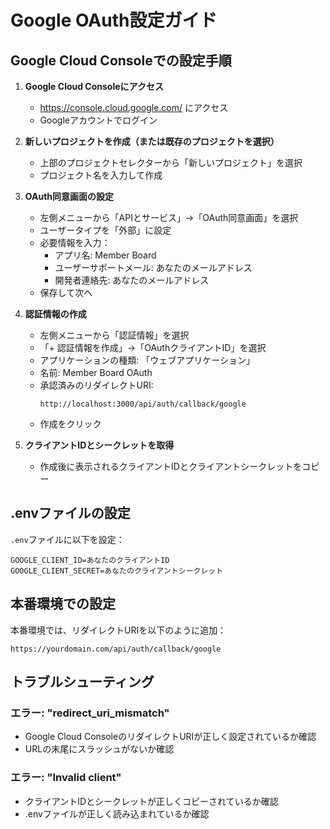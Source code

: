 # Google OAuth設定ガイド

## Google Cloud Consoleでの設定手順

1. **Google Cloud Consoleにアクセス**
   - https://console.cloud.google.com/ にアクセス
   - Googleアカウントでログイン

2. **新しいプロジェクトを作成（または既存のプロジェクトを選択）**
   - 上部のプロジェクトセレクターから「新しいプロジェクト」を選択
   - プロジェクト名を入力して作成

3. **OAuth同意画面の設定**
   - 左側メニューから「APIとサービス」→「OAuth同意画面」を選択
   - ユーザータイプを「外部」に設定
   - 必要情報を入力：
     - アプリ名: Member Board
     - ユーザーサポートメール: あなたのメールアドレス
     - 開発者連絡先: あなたのメールアドレス
   - 保存して次へ

4. **認証情報の作成**
   - 左側メニューから「認証情報」を選択
   - 「+ 認証情報を作成」→「OAuthクライアントID」を選択
   - アプリケーションの種類: 「ウェブアプリケーション」
   - 名前: Member Board OAuth
   - 承認済みのリダイレクトURI:
     ```
     http://localhost:3000/api/auth/callback/google
     ```
   - 作成をクリック

5. **クライアントIDとシークレットを取得**
   - 作成後に表示されるクライアントIDとクライアントシークレットをコピー

## .envファイルの設定

`.env`ファイルに以下を設定：

```env
GOOGLE_CLIENT_ID=あなたのクライアントID
GOOGLE_CLIENT_SECRET=あなたのクライアントシークレット
```

## 本番環境での設定

本番環境では、リダイレクトURIを以下のように追加：
```
https://yourdomain.com/api/auth/callback/google
```

## トラブルシューティング

### エラー: "redirect_uri_mismatch"
- Google Cloud ConsoleのリダイレクトURIが正しく設定されているか確認
- URLの末尾にスラッシュがないか確認

### エラー: "Invalid client"
- クライアントIDとシークレットが正しくコピーされているか確認
- .envファイルが正しく読み込まれているか確認